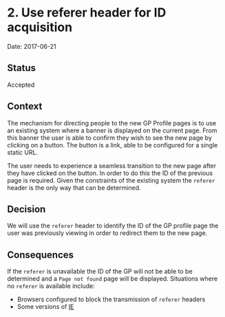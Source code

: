 # 2. Use referer header for ID acquisition

Date: 2017-06-21

## Status

Accepted

## Context

The mechanism for directing people to the new GP Profile pages is to use an
existing system where a banner is displayed on the current page. From this
banner the user is able to confirm they wish to see the new page by clicking on
a button. The button is a link, able to be configured for a single static URL.

The user needs to experience a seamless transition to the new page after they
have clicked on the button. In order to do this the ID of the previous page
is required. Given the constraints of the existing system the `referer` header
is the only way that can be determined.

## Decision

We will use the `referer` header to identify the ID of the GP profile page the
user was previously viewing in order to redirect them to the new page.

## Consequences

If the `referer` is unavailable the ID of the GP will not be able to be
determined and a `Page not found` page will be displayed.
Situations where no `referer` is available include:
* Browsers configured to block the transmission of `referer` headers
* Some versions of
  [IE](https://support.microsoft.com/en-us/help/178066/info-internet-explorer-does-not-send-referer-header-in-unsecured-situations)
